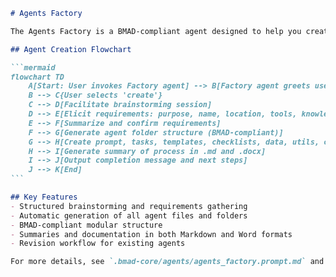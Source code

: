 ````markdown
# Agents Factory

The Agents Factory is a BMAD-compliant agent designed to help you create and revise new agents, agent templates, and agent environments through a structured, collaborative process.

## Agent Creation Flowchart

```mermaid
flowchart TD
    A[Start: User invokes Factory agent] --> B[Factory agent greets user and offers commands]
    B --> C{User selects 'create'}
    C --> D[Facilitate brainstorming session]
    D --> E[Elicit requirements: purpose, name, location, tools, knowledge base, outputs, commands, templates, tasks, checklists]
    E --> F[Summarize and confirm requirements]
    F --> G[Generate agent folder structure (BMAD-compliant)]
    G --> H[Create prompt, tasks, templates, checklists, data, utils, commands]
    H --> I[Generate summary of process in .md and .docx]
    I --> J[Output completion message and next steps]
    J --> K[End]
```

## Key Features
- Structured brainstorming and requirements gathering
- Automatic generation of all agent files and folders
- BMAD-compliant modular structure
- Summaries and documentation in both Markdown and Word formats
- Revision workflow for existing agents

For more details, see `.bmad-core/agents/agents_factory.prompt.md` and the templates, tasks, and checklists in `.bmad-core/`.

````